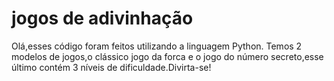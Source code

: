 # jogos de adivinhação

Olá,esses código foram feitos utilizando a linguagem Python. Temos 2 modelos de jogos,o clássico jogo da forca e o jogo do número secreto,esse último contém 3 níveis de dificuldade.Divirta-se!

